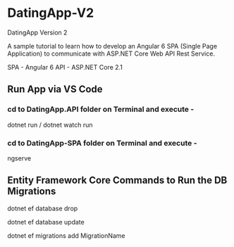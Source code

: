 # DatingApp-V2
DatingApp Version 2


A sample tutorial to learn how to develop an Angular 6 SPA (Single Page Application) to communicate with ASP.NET Core Web API Rest Service. 

SPA - Angular 6
API - ASP.NET Core 2.1

## Run App via VS Code

### cd to DatingApp.API folder on Terminal and execute - 
dotnet run / dotnet watch run
### cd to DatingApp-SPA folder on Terminal and execute - 
ngserve 


## Entity Framework Core Commands to Run the DB Migrations

dotnet ef database drop

dotnet ef database update

dotnet ef migrations add MigrationName
